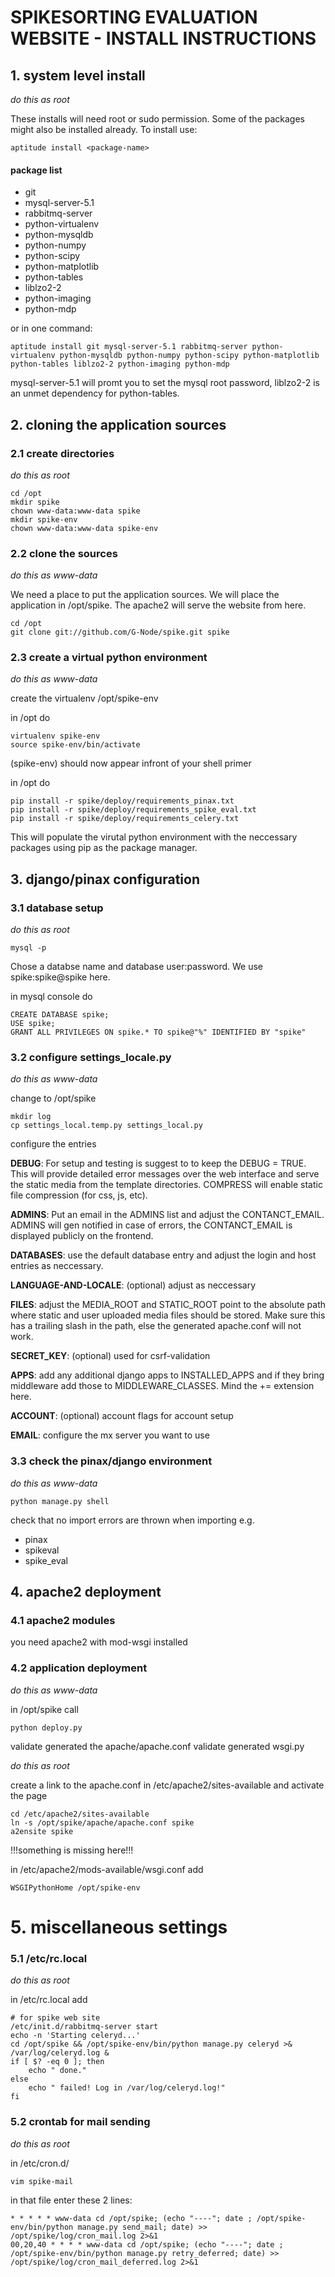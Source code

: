 # SPIKESORTING EVALUATION WEBSITE - INSTALL INSTRUCTIONS

## 1. system level install

*do this as root*

These installs will need root or sudo permission. Some of the packages might
also be installed already. To install use:

    aptitude install <package-name>

#### package list

- git
- mysql-server-5.1
- rabbitmq-server
- python-virtualenv
- python-mysqldb
- python-numpy
- python-scipy
- python-matplotlib
- python-tables
- liblzo2-2
- python-imaging
- python-mdp

or in one command:

    aptitude install git mysql-server-5.1 rabbitmq-server python-virtualenv python-mysqldb python-numpy python-scipy python-matplotlib python-tables liblzo2-2 python-imaging python-mdp

mysql-server-5.1 will promt you to set the mysql root password,
liblzo2-2 is an unmet dependency for python-tables.

## 2. cloning the application sources

### 2.1 create directories
*do this as root*

    cd /opt
    mkdir spike
    chown www-data:www-data spike
    mkdir spike-env
    chown www-data:www-data spike-env

### 2.2 clone the sources
*do this as www-data*

We need a place to put the application sources. We will place the
application in /opt/spike. The apache2 will serve the website from here.

    cd /opt
    git clone git://github.com/G-Node/spike.git spike

### 2.3 create a virtual python environment
*do this as www-data*

create the virtualenv /opt/spike-env

in /opt do

    virtualenv spike-env
    source spike-env/bin/activate

(spike-env) should now appear infront of your shell primer

in /opt do

    pip install -r spike/deploy/requirements_pinax.txt
    pip install -r spike/deploy/requirements_spike_eval.txt
    pip install -r spike/deploy/requirements_celery.txt

This will populate the virutal python environment with the neccessary packages
using pip as the package manager.

## 3. django/pinax configuration

### 3.1 database setup
*do this as root*

    mysql -p

Chose a databse name and database user:password. We use spike:spike@spike
here.

in mysql console do

    CREATE DATABASE spike;
    USE spike;
    GRANT ALL PRIVILEGES ON spike.* TO spike@"%" IDENTIFIED BY "spike"

### 3.2 configure settings_locale.py
*do this as www-data*

change to /opt/spike

    mkdir log
    cp settings_local.temp.py settings_local.py

configure the entries

**DEBUG**: For setup and testing is suggest to to keep the DEBUG = TRUE. This
will provide detailed error messages over the web interface and serve the
static media from the template directories. COMPRESS will enable static file
compression (for css, js, etc).

**ADMINS**: Put an email in the ADMINS list and adjust the CONTANCT_EMAIL.
ADMINS will gen notified in case of errors, the CONTANCT_EMAIL is displayed
publicly on the frontend.

**DATABASES**: use the default database entry and adjust the login and host
entries as neccessary.

**LANGUAGE-AND-LOCALE**: (optional) adjust as neccessary

**FILES**: adjust the MEDIA_ROOT and STATIC_ROOT point to the absolute path
where static and user uploaded media files should be stored. Make sure this
has a trailing slash in the path, else the generated apache.conf will not
work.

**SECRET_KEY**: (optional) used for csrf-validation

**APPS**: add any additional django apps to INSTALLED_APPS and if they bring
middleware add those to MIDDLEWARE_CLASSES. Mind the += extension here.

**ACCOUNT**: (optional) account flags for account setup

**EMAIL**: configure the mx server you want to use

### 3.3 check the pinax/django environment
*do this as www-data*

    python manage.py shell

check that no import errors are thrown when importing e.g.
- pinax
- spikeval
- spike_eval

## 4. apache2 deployment

### 4.1 apache2 modules

you need apache2 with mod-wsgi installed

### 4.2 application deployment
*do this as www-data*

in /opt/spike call

    python deploy.py

validate generated the apache/apache.conf
validate generated wsgi.py

*do this as root*

create a link to the apache.conf in /etc/apache2/sites-available and
activate the page

    cd /etc/apache2/sites-available
    ln -s /opt/spike/apache/apache.conf spike
    a2ensite spike

!!!something is missing here!!!

in /etc/apache2/mods-available/wsgi.conf add

    WSGIPythonHome /opt/spike-env


# 5. miscellaneous settings

### 5.1 /etc/rc.local
*do this as root*

in /etc/rc.local add

    # for spike web site
    /etc/init.d/rabbitmq-server start
    echo -n 'Starting celeryd...'
    cd /opt/spike && /opt/spike-env/bin/python manage.py celeryd >& /var/log/celeryd.log &
    if [ $? -eq 0 ]; then
        echo " done."
    else
        echo " failed! Log in /var/log/celeryd.log!"
    fi


### 5.2 crontab for mail sending
*do this as root*

in /etc/cron.d/

    vim spike-mail

in that file enter these 2 lines:

    * * * * * www-data cd /opt/spike; (echo "----"; date ; /opt/spike-env/bin/python manage.py send_mail; date) >> /opt/spike/log/cron_mail.log 2>&1
    00,20,40 * * * * www-data cd /opt/spike; (echo "----"; date ; /opt/spike-env/bin/python manage.py retry_deferred; date) >> /opt/spike/log/cron_mail_deferred.log 2>&1
